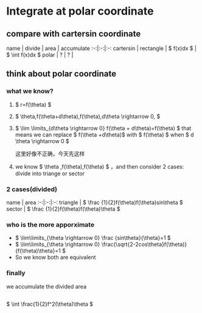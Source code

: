 # Integrate at polar coordinate

## compare with cartersin coordinate

name | divide | area | accumulate
:-:|:-:|:-:
cartersin | rectangle | $  f(x)dx $ | $  \int f(x)dx $
polar | ? | ? |

## think about polar coordinate

### what we know?

1. $ r=f(\theta) $

2. $ \theta,f(\theta+d\theta),f(\theta),d\theta \rightarrow 0, $

3. $ \lim \limits_{d\theta \rightarrow 0} f(\theta + d\theta)=f(\theta) $
    that means we can replace $ f(\theta +d\theta)$ with $ f(\theta) $   when $ d
    \theta \rightarrow 0 $

    这里好像不正确，今天先这样

4. we know  $ \theta ,f(\theta),f(\theta) $ ，and then consider 2 cases: divide into triange or sector

### 2 cases(divided)
name | area
:-:|:-:|:-:
triangle |  $ \frac {1}{2}f(\theta)f(\theta)sin\theta $
sector |  $ \frac {1}{2}f(\theta)f(\theta)\theta $

### who is the more apporximate

- $ \lim\limits_{\theta \rightarrow 0} \frac {sin\theta}{\theta}=1 $ 
- $ \lim\limits_{\theta \rightarrow 0} \frac{\sqrt{2-2cos\theta}f(\theta)}{f(\theta)\theta}=1 $
- So we know both are equivalent

### finally
we accumulate the divided area

##
$ \int \frac{1}{2}f^2(\theta)\theta $